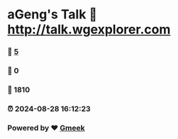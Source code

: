 # aGeng's Talk :link: http://talk.wgexplorer.com 
### :page_facing_up: [5](http://talk.wgexplorer.com/tag.html) 
### :speech_balloon: 0 
### :hibiscus: 1810 
### :alarm_clock: 2024-08-28 16:12:23 
### Powered by :heart: [Gmeek](https://github.com/Meekdai/Gmeek)
